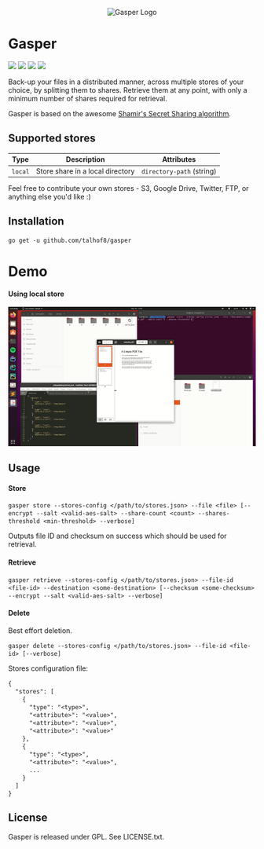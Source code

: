 <p align="center">
  <img src="https://github.com/talhof8/gasper/blob/master/assets/logo.png?raw=true" alt="Gasper Logo"/>
</p>

# Gasper

![](https://img.shields.io/github/issues/talhof8/gasper)
![](https://img.shields.io/github/stars/talhof8/gasper)
![](https://img.shields.io/github/license/talhof8/gasper)
![](https://img.shields.io/twitter/url?url=https%3A%2F%2Fgithub.com%2Ftalhof8%2Fgasper)

Back-up your files in a distributed manner, across multiple stores of your choice, by splitting them to shares. 
Retrieve them at any point, with only a minimum number of shares required for retrieval.

Gasper is based on the awesome [Shamir's Secret Sharing algorithm](https://en.wikipedia.org/wiki/Shamir%27s_Secret_Sharing). 

## Supported stores

| Type              | Description           | Attributes                |
| ----------------- |-----------------------| --------------------------|
| `local`      | Store share in a local directory | `directory-path` (string) |

Feel free to contribute your own stores - S3, Google Drive, Twitter, FTP, or anything else you'd like :)

## Installation
```
go get -u github.com/talhof8/gasper
```

# Demo
#### Using local store
![](assets/demo-local.gif)


## Usage
#### Store
```
gasper store --stores-config </path/to/stores.json> --file <file> [--encrypt --salt <valid-aes-salt> --share-count <count> --shares-threshold <min-threshold> --verbose]
```
Outputs file ID and checksum on success which should be used for retrieval.

#### Retrieve
```
gasper retrieve --stores-config </path/to/stores.json> --file-id <file-id> --destination <some-destination> [--checksum <some-checksum> --encrypt --salt <valid-aes-salt> --verbose]
```

#### Delete
Best effort deletion.
```
gasper delete --stores-config </path/to/stores.json> --file-id <file-id> [--verbose]
```

Stores configuration file:
```
{
  "stores": [
    {
      "type": "<type>",
      "<attribute>": "<value>",
      "<attribute>": "<value>",
      "<attribute>": "<value>"
    },
    {
      "type": "<type>",
      "<attribute>": "<value>",
      ...
    }
  ]
}
```

## License
Gasper is released under GPL. See LICENSE.txt.
